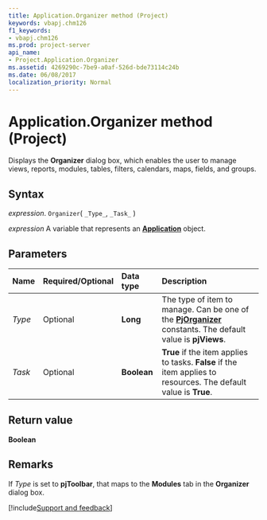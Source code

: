 ```yaml
---
title: Application.Organizer method (Project)
keywords: vbapj.chm126
f1_keywords:
- vbapj.chm126
ms.prod: project-server
api_name:
- Project.Application.Organizer
ms.assetid: 4269290c-7be9-a0af-526d-bde73114c24b
ms.date: 06/08/2017
localization_priority: Normal
---
```



# Application.Organizer method (Project)

Displays the  **Organizer** dialog box, which enables the user to manage views, reports, modules, tables, filters, calendars, maps, fields, and groups.


## Syntax

_expression_. `Organizer`( `_Type_`, `_Task_` )

_expression_ A variable that represents an **[Application](Project.Application.md)** object.


## Parameters



|Name|Required/Optional|Data type|Description|
|:-----|:-----|:-----|:-----|
| _Type_|Optional|**Long**|The type of item to manage. Can be one of the  **[PjOrganizer](Project.PjOrganizer.md)** constants. The default value is **pjViews**.|
| _Task_|Optional|**Boolean**|**True** if the item applies to tasks. **False** if the item applies to resources. The default value is **True**.|

## Return value

 **Boolean**


## Remarks

If  _Type_ is set to **pjToolbar**, that maps to the **Modules** tab in the **Organizer** dialog box.

[!include[Support and feedback](~/includes/feedback-boilerplate.md)]